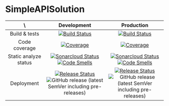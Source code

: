 # SimpleAPISolution 
| \ | Development | Production |
|:-------:|:-------------:|:-------------:|
| Build & tests | [![Build Status](https://dev.azure.com/radoslawtaborski/SimpleAPI/_apis/build/status/RadoslawTaborski.SimpleAPISolution-Develop?branchName=develop)](https://dev.azure.com/radoslawtaborski/SimpleAPI/_build/latest?definitionId=3&branchName=develop) | [![Build Status](https://dev.azure.com/radoslawtaborski/SimpleAPI/_apis/build/status/RadoslawTaborski.SimpleAPISolution?branchName=master)](https://dev.azure.com/radoslawtaborski/SimpleAPI/_build/latest?definitionId=1&branchName=master) |
| Code coverage | [![Coverage](https://sonarcloud.io/api/project_badges/measure?project=RadoslawTaborski_SimpleAPISolution&branch=develop&metric=coverage)](https://sonarcloud.io/summary/overall?id=RadoslawTaborski_SimpleAPISolution&branch=develop) | [![Coverage](https://sonarcloud.io/api/project_badges/measure?project=RadoslawTaborski_SimpleAPISolution&metric=coverage)](https://sonarcloud.io/dashboard?id=RadoslawTaborski_SimpleAPISolution) |
| Static analyze status | [![Sonarcloud Status](https://sonarcloud.io/api/project_badges/measure?project=RadoslawTaborski_SimpleAPISolution&branch=develop&metric=alert_status)](https://sonarcloud.io/summary/overall?id=RadoslawTaborski_SimpleAPISolution&branch=develop)<br/>[![Code Smells](https://sonarcloud.io/api/project_badges/measure?project=RadoslawTaborski_SimpleAPISolution&branch=develop&metric=code_smells)](https://sonarcloud.io/dashboard?id=RadoslawTaborski_SimpleAPISolution&branch=develop) | [![Sonarcloud Status](https://sonarcloud.io/api/project_badges/measure?project=RadoslawTaborski_SimpleAPISolution&metric=alert_status)](https://sonarcloud.io/summary/overall?id=RadoslawTaborski_SimpleAPISolution&branch=develop)<br/>[![Code Smells](https://sonarcloud.io/api/project_badges/measure?project=RadoslawTaborski_SimpleAPISolution&metric=code_smells)](https://sonarcloud.io/dashboard?id=RadoslawTaborski_SimpleAPISolution) |
| Deployment | [![Release Status](https://vsrm.dev.azure.com/radoslawtaborski/_apis/public/Release/badge/bd1ea8a2-0fd2-48a9-9eb2-8821e1b654b2/3/4)](https://dev.azure.com/radoslawtaborski/SimpleAPI/_build/latest?definitionId=3&branchName=develop)<br/>![GitHub release (latest SemVer including pre-releases)](https://img.shields.io/github/v/release/RadoslawTaborski/SimpleAPISolution?display_name=release&include_prereleases&sort=semver) | [![Release Status](https://vsrm.dev.azure.com/radoslawtaborski/_apis/public/Release/badge/bd1ea8a2-0fd2-48a9-9eb2-8821e1b654b2/1/2)](https://dev.azure.com/radoslawtaborski/SimpleAPI/_build/latest?definitionId=1&branchName=master)<br/>![GitHub release (latest SemVer including pre-releases)](https://img.shields.io/github/v/release/RadoslawTaborski/SimpleAPISolution?display_name=release&sort=semver) |
